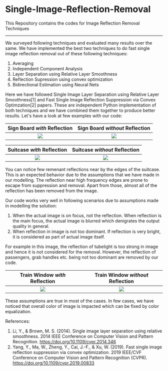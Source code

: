 # Single-Image-Reflection-Removal
This Repository contains the codes for Image Reflection Removal Techniques

<hr/>

We surveyed following techniques and evaluated many results over the same. We have implemented the best two techniques to do fast single image reflection removal out of these following techniques:

1. Averaging
2. Independent Component Analysis
3. Layer Separation using Relative Layer Smoothness
4. Reflection Supression using convex optimization
5. Bidirectional Estimation using Neural Nets

Here we have followed Single Image Layer Separation using Relative Layer Smoothness[1] and Fast Single Image Reflection Suppression via Convex Optimzation[2] papers. These are independent Python implementation of both techniques and we have combined them together to produce better results. Let's have a look at few examples with our code:

Sign Board ***with*** Reflection |  Sign Board ***without*** Reflection
:-------------------------:|:-------------------------:
![](https://github.com/Ratansingh648/Single-Image-Reflection-Removal/blob/main/test%20data/sign_board.jpg)  |  ![](https://github.com/Ratansingh648/Single-Image-Reflection-Removal/blob/main/results/sign_board_result.png)

Suitcase ***with*** Reflection |  Suitcase ***without*** Reflection
:-------------------------:|:-------------------------:
![](https://github.com/Ratansingh648/Single-Image-Reflection-Removal/blob/main/test%20data/suitcase.png)  |  ![](https://github.com/Ratansingh648/Single-Image-Reflection-Removal/blob/main/results/suitcase_result.png)

You can notice few remenant reflections near by the edges of the suitcase. This is an expected behavior due to the assumptions that we have made in our modelling. The reflection near high frequency edges are prone to escape from suppression and removal. Apart from those, almost all of the reflection has been removed from the image. 

</hr>

Our code works very well in following scenarios due to assumptions made in modelling the solution:

1. When the actual image is on focus, not the reflection. When reflection is the main focus, the actual image is blurred which denigrates the output quality in general.
2. When reflection in image is not too dominant. If reflection is very bright, it is considered as part of actual image itself.

For example in this image, the reflection of tubelight is too strong in image and hence it is not considered for the removal. However, the reflection of passengers, grab handles etc. being not too dominant are removed by our code.

Train Window ***with*** Reflection |  Train Window ***without*** Reflection
:-------------------------:|:-------------------------:
![](https://github.com/Ratansingh648/Single-Image-Reflection-Removal/blob/main/test%20data/train_window.jpg)  |  ![](https://github.com/Ratansingh648/Single-Image-Reflection-Removal/blob/main/results/train_window.png)

These assumptions are true in most of the cases. In few cases, we have noticed that overall color of image is impacted which can be fixed by color equalization.


References:
1. Li, Y., & Brown, M. S. (2014). Single image layer separation using relative smoothness. 2014 IEEE Conference on Computer Vision and Pattern Recognition. https://doi.org/10.1109/cvpr.2014.346
2. Yang, Y., Ma, W., Zheng, Y., Cai, J.-F., & Xu, W. (2019). Fast single image reflection suppression via convex optimization. 2019 IEEE/CVF Conference on Computer Vision and Pattern Recognition (CVPR). https://doi.org/10.1109/cvpr.2019.00833

